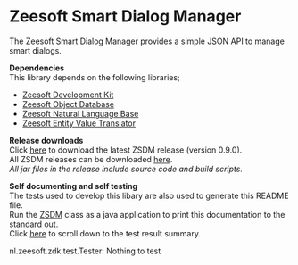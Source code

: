 Zeesoft Smart Dialog Manager
============================
The Zeesoft Smart Dialog Manager provides a simple JSON API to manage smart dialogs.

**Dependencies**  
This library depends on the following libraries;  
 * [Zeesoft Development Kit](https://github.com/DyzLecticus/Zeesoft/tree/master/V3.0/ZDK/)  
 * [Zeesoft Object Database](https://github.com/DyzLecticus/Zeesoft/tree/master/V4.0/ZODB/)  
 * [Zeesoft Natural Language Base](https://github.com/DyzLecticus/Zeesoft/tree/master/V4.0/ZNLB/)  
 * [Zeesoft Entity Value Translator](https://github.com/DyzLecticus/Zeesoft/tree/master/V4.0/ZEVT/)  

**Release downloads**  
Click [here](https://github.com/DyzLecticus/Zeesoft/raw/master/V4.0/ZSDM/releases/zsdm-0.9.0.zip) to download the latest ZSDM release (version 0.9.0).  
All ZSDM releases can be downloaded [here](https://github.com/DyzLecticus/Zeesoft/raw/master/V4.0/ZSDM/releases/).  
*All jar files in the release include source code and build scripts.*  

**Self documenting and self testing**  
The tests used to develop this libary are also used to generate this README file.  
Run the [ZSDM](https://github.com/DyzLecticus/Zeesoft/blob/master/V4.0/ZSDM/src/nl/zeesoft/zsdm/test/ZSDM.java) class as a java application to print this documentation to the standard out.  
Click [here](#test-results) to scroll down to the test result summary.  

nl.zeesoft.zdk.test.Tester: Nothing to test
